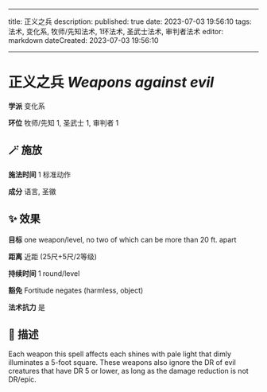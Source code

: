 
---
title: 正义之兵
description: 
published: true
date: 2023-07-03 19:56:10
tags: 法术, 变化系, 牧师/先知法术, 1环法术, 圣武士法术, 审判者法术
editor: markdown
dateCreated: 2023-07-03 19:56:10

---

# **正义之兵** *Weapons against evil*

**学派** 变化系 

**环位** 牧师/先知 1, 圣武士 1, 审判者 1

## 🪄 施放

**施法时间** 1 标准动作

**成分** 语言, 圣徽

## ✨ 效果 

**目标** one weapon/level, no two of which can be more than 20 ft. apart 

**距离** 近距 (25尺+5尺/2等级)  

**持续时间** 1 round/level 

**豁免** Fortitude negates (harmless, object)

**法术抗力** 是

## 📖 描述

Each weapon this spell affects each shines with pale light that dimly illuminates a 5-foot square. These weapons also ignore the DR of evil creatures that have DR 5 or lower, as long as the damage reduction is not DR/epic.
    